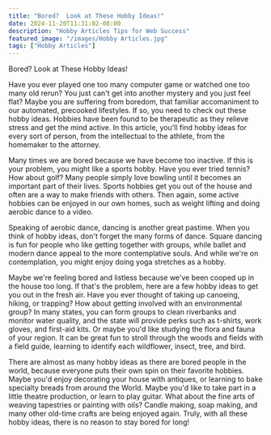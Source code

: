 ```yaml
---
title: "Bored?  Look at These Hobby Ideas!"
date: 2024-11-20T11:31:02-08:00
description: "Hobby Articles Tips for Web Success"
featured_image: "/images/Hobby Articles.jpg"
tags: ["Hobby Articles"]
---
```


Bored?  Look at These Hobby Ideas!

Have you ever played one too many computer game or watched one too many old rerun?  You just can't get into another mystery and you just feel flat?  Maybe you are suffering from boredom, that familiar accomaniment to our automated, precooked lifestyles.  If so, you need to check out these hobby ideas.  Hobbies have been found to be therapeutic as they relieve stress and get the mind active.  In this article, you'll find hobby ideas for every sort of person, from the intellectual to the athlete, from the homemaker to the attorney.

Many times we are bored because we have become too inactive.  If this is your problem, you might like a sports hobby.  Have you ever tried tennis?  How about golf?  Many people simply love bowling until it becomes an important part of their lives.  Sports hobbies get you out of the house and often are a way to make friends with others.  Then again, some active hobbies can be enjoyed in our own homes, such as weight lifting and doing aerobic dance to a video.

Speaking of aerobic dance, dancing is another great pastime.  When you think of hobby ideas, don't forget the many forms of dance.  Square dancing is fun for people who like getting together with groups, while ballet and modern dance appeal to the more contemplative souls.  And while we're on contemplation, you might enjoy doing yoga stretches as a hobby.

Maybe we're feeling bored and listless because we've been cooped up in the house too long.  If that's the problem, here are a few hobby ideas to get you out in the fresh air.  Have you ever thought of taking up canoeing, hiking, or trapping?  How about getting involved with an environmental group?  In many states, you can form groups to clean riverbanks and monitor water quality, and the state will provide perks such as t-shirts, work gloves, and first-aid kits.  Or maybe you'd like studying the flora and fauna of your region.  It can be great fun to stroll through the woods and fields with a field guide, learning to identify each wildflower, insect, tree, and bird.

There are almost as many hobby ideas as there are bored people in the world, because everyone puts their own spin on their favorite hobbies.  Maybe you'd enjoy decorating your house with antiques, or learning to bake specialty breads from around the World.  Maybe you'd like to take part in a little theatre production, or learn to play guitar.  What about the fine arts of weaving tapestries or painting with oils?  Candle making, soap making, and many other old-time crafts are being enjoyed again.  Truly, with all these hobby ideas, there is no reason to stay bored for long! 
